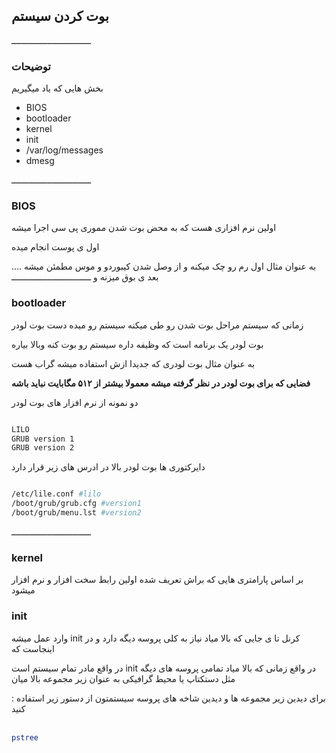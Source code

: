 ## بوت کردن سیستم 

ـــــــــــــــــــــــــــــــ

### توضیحات 

بخش هایی که یاد میگیریم 


* BIOS
* bootloader
* kernel
* init
* /var/log/messages
* dmesg

ـــــــــــــــــــــــــــــــ

### BIOS


 اولین نرم افزاری هست که به محض بوت شدن مموری پی سی  اجرا میشه
 
 اول ی پوست  انجام میده 
 
.... به عنوان مثال اول رم رو چک میکنه و از وصل شدن کیبوردو و موس مطمئن میشه بعد ی بوق میزنه و 
ـــــــــــــــــــــــــــــــ
### bootloader

زمانی که سیستم مراحل بوت شدن رو طی میکنه سیستم رو میده دست بوت لودر 

بوت لودر یک برنامه است که وظیفه داره سیستم رو بوت کنه وبالا بیاره

به عنوان مثال بوت لودری که جدیدا ازش استفاده میشه گراب هست 

 
 
 
__فضایی که برای بوت لودر در نظر گرفته میشه معمولا بیشتر از ۵۱۲ مگابایت  نباید باشه__


دو نمونه از نرم افزار های بوت لودر



```bash

LILO
GRUB version 1
GRUB version 2

```

دایرکتوری ها بوت لودر بالا در  ادرس های زیر قرار دارد


```bash

/etc/lile.conf #lilo
/boot/grub/grub.cfg #version1
/boot/grub/menu.lst #version2

```

ـــــــــــــــــــــــــــــــ

### kernel


بر اساس پارامتری هایی که براش تعریف شده اولین رابط سخت افزار و نرم افزار میشود

### init

 وارد عمل میشه
 init کرنل تا ی جایی که بالا میاد نیاز به کلی پروسه دیگه دارد  و در اینجاست که 


در واقع مادر تمام سیستم است init
در واقع زمانی که بالا میاد تمامی پروسه های دیگه مثل دستکتاپ یا محیط گرافیکی به عنوان زیر مجموعه بالا میان



: برای دیدین زیر مجموعه ها و دیدین شاخه های پروسه سیستمتون از دستور زیر استفاده کنید  
‍‍‍

```bash
pstree
```

